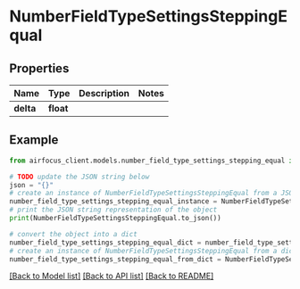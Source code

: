 # NumberFieldTypeSettingsSteppingEqual


## Properties

Name | Type | Description | Notes
------------ | ------------- | ------------- | -------------
**delta** | **float** |  | 

## Example

```python
from airfocus_client.models.number_field_type_settings_stepping_equal import NumberFieldTypeSettingsSteppingEqual

# TODO update the JSON string below
json = "{}"
# create an instance of NumberFieldTypeSettingsSteppingEqual from a JSON string
number_field_type_settings_stepping_equal_instance = NumberFieldTypeSettingsSteppingEqual.from_json(json)
# print the JSON string representation of the object
print(NumberFieldTypeSettingsSteppingEqual.to_json())

# convert the object into a dict
number_field_type_settings_stepping_equal_dict = number_field_type_settings_stepping_equal_instance.to_dict()
# create an instance of NumberFieldTypeSettingsSteppingEqual from a dict
number_field_type_settings_stepping_equal_from_dict = NumberFieldTypeSettingsSteppingEqual.from_dict(number_field_type_settings_stepping_equal_dict)
```
[[Back to Model list]](../README.md#documentation-for-models) [[Back to API list]](../README.md#documentation-for-api-endpoints) [[Back to README]](../README.md)


